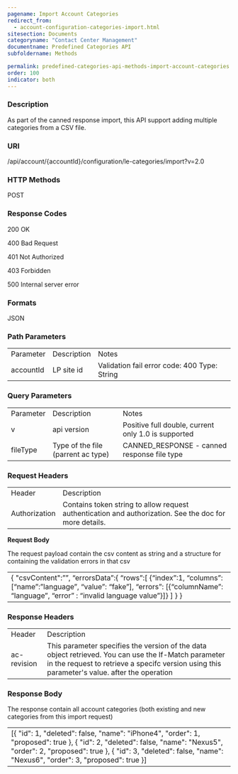 ```yaml
---
pagename: Import Account Categories
redirect_from:
  - account-configuration-categories-import.html
sitesection: Documents
categoryname: "Contact Center Management"
documentname: Predefined Categories API
subfoldername: Methods

permalink: predefined-categories-api-methods-import-account-categories.html
order: 100
indicator: both
---
```


### Description

As part of the canned response import, this API support adding multiple categories from a CSV file.

### URI

/api/account/{accountId}/configuration/le-categories/import?v=2.0

### HTTP Methods

POST

### Response Codes

200 OK

400 Bad Request

401 Not Authorized

403 Forbidden

500 Internal server error

### Formats

JSON

### Path Parameters

<table>
  <tr>
    <td>Parameter</td>
    <td>Description</td>
    <td>Notes</td>
  </tr>
  <tr>
    <td>accountId</td>
    <td>LP site id</td>
    <td>Validation fail error code: 400
Type: String </td>
  </tr>
</table>


### Query Parameters

<table>
  <tr>
    <td>Parameter</td>
    <td>Description</td>
    <td>Notes</td>
  </tr>
  <tr>
    <td>v</td>
    <td>api version</td>
    <td>Positive full double, current only 1.0 is supported</td>
  </tr>
  <tr>
    <td>fileType</td>
    <td>Type of the file (parrent ac type)</td>
    <td>CANNED_RESPONSE - canned response file type</td>
  </tr>
</table>


### Request Headers

<table>
  <tr>
    <td>Header</td>
    <td>Description</td>
  </tr>
  <tr>
    <td>Authorization</td>
    <td>Contains token string to allow request authentication and authorization. See the doc for more details.</td>
  </tr>
</table>


**Request Body**

The request payload contain the csv content as string and a structure for containing the validation errors in that csv

<table>
  <tr>
    <td>{
   "csvContent":””,
   “errorsData”:{
                           “rows”:[
                                          {“index”:1, “columns”:[“name”:”language”, “value”: “fake”], “errors”: [{“columnName”: “language”, “error” : “invalid language value”}]}
                                      ]
                        }
}</td>
  </tr>
</table>


### Response Headers

<table>
  <tr>
    <td>Header</td>
    <td>Description</td>
  </tr>
  <tr>
    <td>ac-revision</td>
    <td>This parameter specifies the version of the data object retrieved. You can use the If-Match parameter in the request to retrieve a specifc version using this parameter's value. after the operation</td>
  </tr>
</table>


### Response Body

The response contain all account categories (both existing and new categories from this import request)

<table>
  <tr>
    <td>[{
  "id": 1,
  "deleted": false,
  "name": "iPhone4",
  "order": 1,
  "proposed": true
}, {
  "id": 2,
  "deleted": false,
  "name": "Nexus5",
  "order": 2,
  "proposed": true
}, {
  "id": 3,
  "deleted": false,
  "name": "Nexus6",
  "order": 3,
  "proposed": true
}]</td>
  </tr>
</table>
